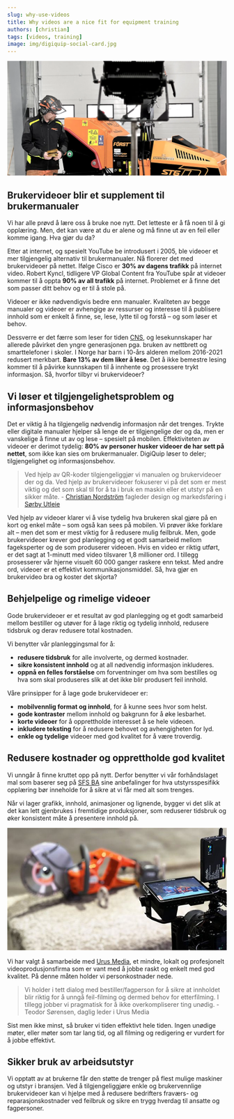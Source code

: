 ```yaml
---
slug: why-use-videos
title: Why videos are a nice fit for equipment training
authors: [christian]
tags: [videos, training]
image: img/digiquip-social-card.jpg
---
```


![Picture of video production](./videoprod1.webp)

## Brukervideoer blir et supplement til brukermanualer
Vi har alle prøvd å lære oss å bruke noe nytt. Det letteste er å få noen til å gi opplæring. Men, det kan være at du er alene og må finne ut av en feil eller komme igang. Hva gjør du da?

<!-- truncate -->

Etter at internet, og spesielt YouTube be introdusert i 2005, ble videoer et mer tilgjengelig alternativ til brukermanualer. Nå florerer det med brukervideoer på nettet. Ifølge Cisco er **30% av dagens trafikk** på internet video. Robert Kyncl, tidligere VP Global Content fra YouTube spår at videoer kommer til å oppta **90% av all trafikk** på internet. Problemet er å finne det som passer ditt behov og er til å stole på.

Videoer er ikke nødvendigvis bedre enn manualer. Kvaliteten av begge manualer og videoer er avhengige av ressurser og interesse til å publisere innhold som er enkelt å finne, se, lese, lytte til og forstå – og som løser et behov.

Dessverre er det færre som leser for tiden [CNS](https://www.courthousenews.com/norway-allocates-millions-to-counter-decline-in-kids-reading-ability/), og lesekunnskaper har allerede påvirket den yngre generasjonen pga. bruken av nettbrett og smarttelefoner i skoler. I Norge har barn i 10-års alderen mellom 2016-2021 redusert merkbart. **Bare 13% av dem liker å lese**. Det å ikke bemestre lesing kommer til å påvirke kunnskapen til å innhente og prosessere trykt informasjon. Så, hvorfor tilbyr vi brukervideoer?

## Vi løser et tilgjengelighetsproblem og informasjonsbehov

Det er viktig å ha tilgjengelig nødvendig informasjon når det trenges. Trykte eller digitale manualer hjelper så lenge de er tilgjengelige der og da, men er vanskelige å finne ut av og lese – spesielt på mobilen. Effektiviteten av videoer er derimot tydelig: **80% av personer husker videoer de har sett på nettet**, som ikke kan sies om brukermanualer. DigiQuip løser to deler; tilgjengelighet og informasjonsbehov.

> Ved hjelp av QR-koder tilgjengeliggjør vi manualen og brukervideoer der og da. Ved hjelp av brukervideoer fokuserer vi på det som er mest viktig og det som skal til for å ta i bruk en maskin eller et utstyr på en sikker måte. - [Christian Nordström](https://www.linkedin.com/in/christianpnordstrom/) fagleder design og markedsføring i [Sørby Utleie](https://www.sorbyutleie.no/)

Ved hjelp av videoer klarer vi å vise tydelig hva brukeren skal gjøre på en kort og enkel måte – som også kan sees på mobilen. Vi prøver ikke forklare alt – men det som er mest viktig for å redusere mulig feilbruk. Men, gode brukervideoer krever god planlegging og et godt samarbeid mellom fageksperter og de som produserer videoen. Hvis en video er riktig utført, er det sagt at 1-minutt med video tilsvarer 1,8 millioner ord. I tillegg prosesserer vår hjerne visuelt 60 000 ganger raskere enn tekst. Med andre ord, videoer er et effektivt kommunikasjonsmiddel. Så, hva gjør en brukervideo bra og koster det skjorta?

## Behjelpelige og rimelige videoer

Gode brukervideoer er et resultat av god planlegging og et godt samarbeid mellom bestiller og utøver for å lage riktig og tydelig innhold, redusere tidsbruk og derav redusere total kostnaden.

Vi benytter vår planleggingsmal for å:

* **redusere tidsbruk** for alle involverte, og dermed kostnader.
* **sikre konsistent innhold** og at all nødvendig informasjon inkluderes.
* **oppnå en felles forståelse** om forventninger om hva som bestilles og hva som skal produseres slik at det ikke blir produsert feil innhold.

Våre prinsipper for å lage gode brukervideoer er:

* **mobilvennlig format og innhold**, for å kunne sees hvor som helst.
* **gode kontraster** mellom innhold og bakgrunn for å øke lesbarhet.
* **korte videoer** for å opprettholde interesset å se hele videoen.
* **inkludere teksting** for å redusere behovet og avhengigheten for lyd.
* **enkle og tydelige** videoer med god kvalitet for å være troverdig.

## Redusere kostnader og opprettholde god kvalitet

Vi unngår å finne kruttet opp på nytt. Derfor benytter vi vår forhåndslaget mal som baserer seg på [SFS BA](https://sfsba.no/verktoy/utstyrsspesifikk-opplaering/) sine anbefalinger for hva utstyrsspesifikk opplæring bør inneholde for å sikre at vi får med alt som trenges.

Når vi lager grafikk, innhold, animasjoner og lignende, bygger vi det slik at det kan lett gjenbrukes i fremtidige produksjoner, som reduserer tidsbruk og øker konsistent måte å presentere innhold på.

![Bilde av videoproduksjon](videoprod2.jpg)

Vi har valgt å samarbeide med [Urus Media](https://www.urusmedia.no/), et mindre, lokalt og profesjonelt videoprodusjonsfirma som er vant med å jobbe raskt og enkelt med god kvalitet. På denne måten holder vi personkostnader nede.

> Vi holder i tett dialog med bestiller/fagperson for å sikre at innholdet blir riktig for å unngå feil-filming og dermed behov for etterfilming. I tillegg jobber vi pragmatisk for å ikke overkompliserer ting unødig. - Teodor Sørensen, daglig leder i Urus Media

Sist men ikke minst, så bruker vi tiden effektivt hele tiden. Ingen unødige møter, eller møter som tar lang tid, og all filming og redigering er vurdert for å jobbe effektivt.

## Sikker bruk av arbeidsutstyr

Vi opptatt av at brukerne får den støtte de trenger på flest mulige maskiner og utstyr i bransjen. Ved å tilgjengeliggjøre enkle og brukervennlige brukervideoer kan vi hjelpe med å redusere bedrifters fraværs- og reparasjonskostnader ved feilbruk og sikre en trygg hverdag til ansatte og fagpersoner.